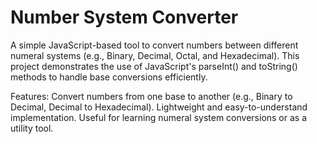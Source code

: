 # Number System Converter
A simple JavaScript-based tool to convert numbers between different numeral systems (e.g., Binary, Decimal, Octal, and Hexadecimal). This project demonstrates the use of JavaScript's parseInt() and toString() methods to handle base conversions efficiently.

Features:
Convert numbers from one base to another (e.g., Binary to Decimal, Decimal to Hexadecimal).
Lightweight and easy-to-understand implementation.
Useful for learning numeral system conversions or as a utility tool.
